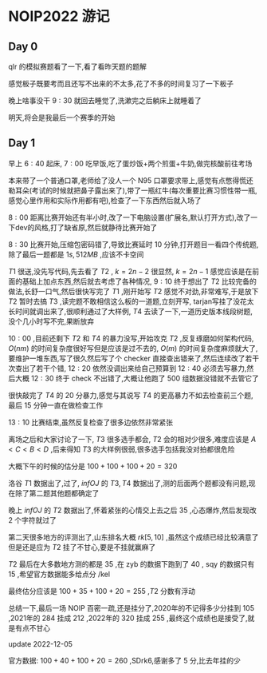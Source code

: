 # NOIP2022 游记

## Day 0

qlr 的模拟赛题看了一下,看了看昨天题的题解

感觉板子既要考而且还写不出来的不太多,花了不多的时间复习了一下板子

晚上啥事没干 $9:30$ 就回去睡觉了,洗漱完之后躺床上就睡着了

明天,将会是我最后一个赛季的开始

## Day 1

早上 $6:40$ 起床, $7:00$ 吃早饭,吃了蛋炒饭+两个煎蛋+牛奶,做完核酸前往考场

本来带了一个普通口罩,老师给了没人一个 N95 口罩要求带上,感觉有点憋得慌还勒耳朵(考试的时候就把鼻子露出来了),带了一瓶红牛(每次重要比赛习惯性带一瓶,感觉心里作用和实际作用都有吧),检查了一下东西然后就入场了

$8:00$ 距离比赛开始还有半小时,改了一下电脑设置(扩展名,默认打开方式),改了一下dev的风格,打了缺省原,然后就静待比赛开始了

$8:30$ 比赛开始,压缩包密码错了,导致比赛延时 $10$ 分钟,打开题目一看四个传统题,除了最后一题都是 $1s,512MB$ ,应该不卡空间

$T1$ 很送,没先写代码,先去看了 $T2$ , $k=2n-2$ 很显然, $k=2n-1$ 感觉应该是在前面的基础上加点东西,然后就去考虑了各种情况, $9:10$ 终于想出了 $T2$ 比较完备的做法,长舒一口气,然后很快写完了 $T1$ ,刚开始写 $T2$ 感觉不对劲,非常难写,于是放下 $T2$ 暂时去搞 $T3$ ,读完题不敢相信这么板的一道题,立刻开写, tarjan写挂了没花太长时间就调出来了,很顺利通过了大样例, $T4$ 去读了一下,一道历史版本线段树题,没个几小时写不完,果断放弃

$10:00$ ,目前还剩下 $T2$ 和 $T4$ 的暴力没写,开始攻克 $T2$ ,反复琢磨如何架构代码, $O(nm)$ 的时间复杂度很好写但是应该是过不去的, $O(m)$ 的时间复杂度麻烦就大了,要维护一堆东西,写了很久然后写了个 checker 直接查出错来了,然后连续改了若干次查出了若干个错, $12:20$ 依然没调出来给自己预算到 $12:40$ 必须去写暴力,然后大概 $12:30$ 终于 check 不出错了,大概让他跑了 $500$ 组数据没错就不去管它了

很快敲完了 $T4$ 的 $20$ 分暴力,感觉与其说写 $T4$ 的更高暴力不如去检查前三个题,最后 $15$ 分钟一直在做检查工作

$13:10$ 比赛结束,虽然反复检查了很多边依然非常紧张

离场之后和大家讨论了一下, $T3$ 很多选手都会, $T2$ 会的相对少很多,难度应该是 $A<C<B<D$ ,后来得知 $T3$ 的大样例很弱,很多选手包括我没对拍都很危险

大概下午的时候的估分是 $100+100+100+20=320$

洛谷 $T1$ 数据出了,过了, $infOJ$ 的 $T3,T4$ 数据出了,测的后面两个题都没有问题,现在除了第二题其他题都确定了

晚上 $infOJ$ 的 $T2$ 数据出了,怀着紧张的心情交上去之后 $35$ ,心态爆炸,然后发现改 $2$ 个字符就过了

第二天很多地方的评测出了,山东排名大概 $rk [5,10]$ ,虽然这个成绩已经比较满意了但是还是应为 $T2$ 挂了不甘心,要是不挂就赢麻了

$T2$ 最后在大多数地方测的都是 $35$ ,在 zyb 的数据下跑到了 $40$ , sqy 的数据只有 $15$ ,希望官方数据能多给点分 /kel

最终估分应该是 $100+35+100+20=255$ ,$T2$ 分数有浮动

总结一下,最后一场 NOIP 百密一疏,还是挂分了,2020年的不记得多少分挂到 $105$ ,2021年的 $284$ 挂成 $212$ ,2022年的 $320$ 挂成 $255$ ,最终这个成绩也是接受了,就是有点不甘心

update 2022-12-05

官方数据: $100+40+100+20=260$ ,SDrk6,感谢多了 $5$ 分,比去年挂的少